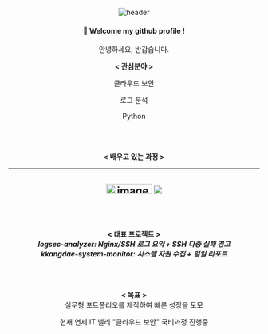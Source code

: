 <div align="center"> 

![header](https://capsule-render.vercel.app/api?type=cylinder&color=000000&height=150&section=header&text=hankdycoding&fontColor=ffffff&fontSize=70&animation=fadeIn&fontAlignY=55)
####  :wave: Welcome my github profile !

안녕하세요, 반갑습니다. 

**< 관심분야 >**

 클라우드 보안
 
 로그 분석
 
 Python

<br/>
<br/>

**< 배우고 있는 과정 >**

-----------------------------------------------------------------------------------------------------------------------------------------------------------------------------------------------------------------------------------------
<img width="92" height="20" alt="image" src="https://github.com/user-attachments/assets/697965ee-aa5a-4ef5-910c-03b94e909530" />  <img src="https://img.shields.io/badge/github-181717?style=for-the-badge&logo=github&logoColor=white">
-----------------------------------------------------------------------------------------------------------------------------------------------------------------------------------------------------------------------------------------
<br/>
<br/>

**< 대표 프로젝트 >**
<br/>
***logsec-analyzer: Nginx/SSH 로그 요약 + SSH 다중 실패 경고***
<br/>
***kkangdae-system-monitor: 시스템 자원 수집 + 일일 리포트***

<br/>
<br/>

**< 목표 >**
<br/>
실무형 포트폴리오를 제작하여 빠른 성장을 도모

현재 연세 IT 밸리 "클라우드 보안" 국비과정 진행중
